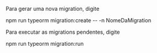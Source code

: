 Para gerar uma nova migration, digite 

npm run typeorm migration:create -- -n NomeDaMigration

Para executar as migrations pendentes, digite

npm run typeorm migration:run